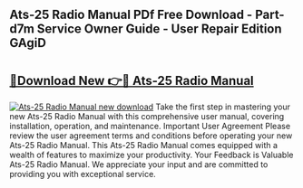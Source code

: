 ## Ats-25 Radio Manual PDf Free Download - Part-d7m Service Owner Guide - User Repair Edition GAgiD

# <h2><a href="http://bc39262.oget.top/?id=Ats-25+Radio+Manual">🔗Download New 👉🔴 Ats-25 Radio Manual</a></h2>

[![Ats-25 Radio Manual new download](https://i.imgur.com/5g1atiW.png)](http://bc39262.oget.top/?id=Ats-25+Radio+Manual)
Take the first step in mastering your new Ats-25 Radio Manual with this comprehensive user manual, covering installation, operation, and maintenance. Important User Agreement Please review the user agreement terms and conditions before operating your new Ats-25 Radio Manual. This Ats-25 Radio Manual comes equipped with a wealth of features to maximize your productivity. Your Feedback is Valuable Ats-25 Radio Manual. We appreciate your input and are committed to providing you with exceptional service.
